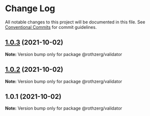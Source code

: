# Change Log

All notable changes to this project will be documented in this file.
See [Conventional Commits](https://conventionalcommits.org) for commit guidelines.

## [1.0.3](https://github.com/emrerothzerg/rothzerg/compare/@rothzerg/validator@1.0.2...@rothzerg/validator@1.0.3) (2021-10-02)

**Note:** Version bump only for package @rothzerg/validator





## [1.0.2](https://github.com/emrerothzerg/rothzerg/compare/@rothzerg/validator@1.0.1...@rothzerg/validator@1.0.2) (2021-10-02)

**Note:** Version bump only for package @rothzerg/validator





## 1.0.1 (2021-10-02)

**Note:** Version bump only for package @rothzerg/validator

